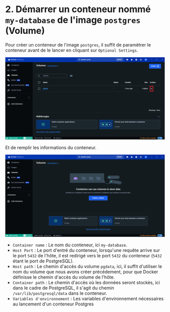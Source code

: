 # 2. Démarrer un conteneur nommé `my-database` de l'image `postgres` (Volume)

Pour créer un conteneur de l'image `postgres`, il suffit de paramètrer le conteneur avant de le lancer en cliquant sur `Optional Settings`.

![](./assets/dd.png)

Et de remplir les informations du conteneur.

![](./assets/dd-2.png)

- `Container name` : Le nom du conteneur, ici `my-database`.
- `Host Port` : Le port d'entré du conteneur, lorsqu'une requête arrive sur le port `5432` de l'hôte, il est redirigé vers le port `5432` du conteneur (`5432` étant le port de PostgreSQL).
- `Host path` : Le chemin d'accès du volume `pgdata`, ici, il suffit d'utiliser le nom du volume que nous avons créer précédement, pour que Docker définisse le chemin d'accès du volume de l'hôte.
- `Container path` : Le chemin d'accès où les données seront stockès, ici dans le cadre de PostgreSQL, il s'agit du chemin `/var/lib/postgresql/data` dans le conteneur.
- `Variables d'environnement` : Les variables d'environnement nécessaires au lancement d'un conteneur Postgres